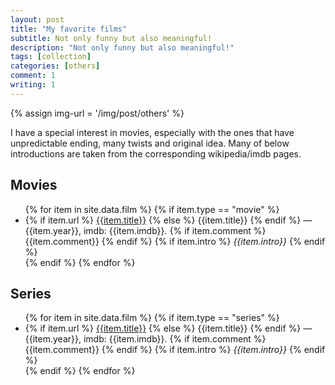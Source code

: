 ```yaml
---
layout: post
title: "My favorite films"
subtitle: Not only funny but also meaningful!
description: "Not only funny but also meaningful!"
tags: [collection]
categories: [others]
comment: 1
writing: 1
---
```


{% assign img-url = '/img/post/others' %}

I have a special interest in movies, especially with the ones that have unpredictable ending, many twists and original idea. Many of below introductions are taken from the corresponding wikipedia/imdb pages.

## Movies

<ul class="books">
  {% for item in site.data.film %}
    {% if item.type == "movie" %}
      <li class="item">
        <span class="title">
          {% if item.url %}
            <a href="{{item.url}}" target="_blank">{{item.title}}</a>
          {% else %}
            {{item.title}}
          {% endif %}
        </span>
        <span class="author"> &mdash; {{item.year}}, imdb: {{item.imdb}}.</span>
        {% if item.comment %}
          <span>{{item.comment}}</span> 
        {% endif %}
        {% if item.intro %}
          <span class="intro"><i>{{item.intro}}</i></span>
        {% endif %}
      </li>
    {% endif %}
  {% endfor %}
</ul>


## Series

<ul class="books">
  {% for item in site.data.film %}
    {% if item.type == "series" %}
      <li class="item">
        <span class="title">
          {% if item.url %}
            <a href="{{item.url}}" target="_blank">{{item.title}}</a>
          {% else %}
            {{item.title}}
          {% endif %}
        </span>
        <span class="author"> &mdash; {{item.year}}, imdb: {{item.imdb}}.</span>
        {% if item.comment %}
          <span>{{item.comment}}</span> 
        {% endif %}
        {% if item.intro %}
          <span class="intro"><i>{{item.intro}}</i></span>
        {% endif %}
      </li>
    {% endif %}
  {% endfor %}
</ul>

